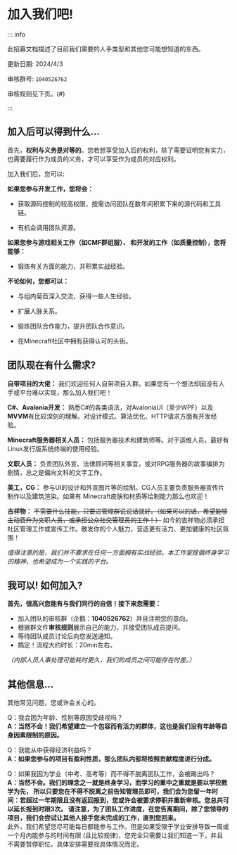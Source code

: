 

# 加入我们吧!

::: info

此招募文档描述了目前我们需要的人手类型和其他您可能想知道的东西。

更新日期: 2024/4/3

审核群号: `1040526762`

审核规则见下页。(#)

:::

## 加入后可以得到什么…

首先，**权利与义务是对等的**。您若想享受加入后的权利，除了需要证明您有实力， 也需要履行作为成员的义务，才可以享受作为成员的对应权利。

加入我们后，您可以:

**如果您参与开发工作，您将会：**

- 获取源码控制的较高权限，按需访问团队在数年间积累下来的源代码和工具链。

- 有机会调用团队资源。

**如果您参与游戏相关工作（如CMF群组服）、 和开发的工作（如质量控制），您将能够：**
- 锻炼有关方面的能力，并积累实战经验。

**不论如何，您都可以：**

- 与组内菊苣深入交流，获得一些人生经验。

- 扩展人脉关系。

- 锻炼团队合作能力，提升团队合作意识。

- 在Minecraft社区中拥有获得认可的头街。

## 团队现在有什么需求?

**自带项目的大佬：**
我们欢迎任何人自带项目入群。如果您有一个想法却因没有人手或平台难以实现，那么加入我们吧！

**C#、Avalonia开发：**
熟悉C#的各类语法，对AvaloniaUI（至少WPF）以及**MVVM**有比较深刻的理解。对设计模式、算法优化、HTTP请求方面有开发经验。

**Minecraft服务器相关人员：**
包括服务器技术和建筑师等。对于运维人员，最好有Linux发行版系统终端的使用经验。

**文职人员：**
负责团队外宣、法律顾问等相关事宜，或对RPG服务器的故事编排为剧情，总之是偏向文科的文字工作。

**美工，CG：**
参与UI的设计和外宣图片等的绘制。CG人员主要负责服务器宣传片制作以及建筑渲染。如果有 Minecraft皮肤和材质等绘制能力那么也欢迎！

**吉祥物：**
~~不需要什么技能，只要进管理群说说话就好。（如果可以的话，希望能够主动晋升为文职人员，或承担公众社交管理员的工作！）~~
如今的吉祥物必须承担社区管理工作或宣传工作。散发你的个人魅力，营造更有活力、更加健康的社区氛围！

*值得注意的是，我们并不要求在任何一方面拥有实战经验。本工作室提倡终身学习的精神，也希望成为一个实践的平台。*

## 我可以! 如何加入?

**首先，很高兴您能有与我们同行的自信！接下来您需要：**

- 加入团队的审核群（企鹅：**1040526762**）并且注明您的意向。
- 根据群文件**审核规则**展示自己的能力，并接受团队成员提问。
- 等待团队成员讨论后向您发送通知。
- 搞定！流程大约时长：20min左右。

*（内部人员人事处理可能耗时更久，我们的成员之间可能存在时差。）*

## 其他信息…

其他常见问题，您或许会关心的。

Q：我会因为年龄、性别等原因受歧视吗？<br>
**A：当然不会！我们希望建立一个包容而有活力的群体，这也是我们没有年龄等自身因素限制的原因。**

Q：我能从中获得经济利益吗？<br>
**A：如果您参与的项目有盈利性质，那么团队内部将按照贡献程度进行分成。**

Q：如果我因为学业（中考、高考等）而不得不脱离团队工作，会被踢出吗？<br>
**A：当然不会。我们的理念之一就是终身学习，而学习的重中之重就是要以学校教学为先， 所以只要您在不得不脱离之前告知管理员即可，我们会为您留一年时间：若超过一年期限且没有返回报到，您或许会被要求停职并重新审核。您总共可以延长报到时限3次。 请注意，为了团队工作进度，在您告离期间，除了您领导的项目，我们会尝试让其他人接手您未完成的工作，直到您回来。**<br>此外，我们希望您尽可能每日都能参与工作。但是如果受限于学业安排导致一周或一个月内能参与的时间有限 (且比较规律)，您完全只需要让我们知道一下，并且不需要暂停职位。具体安排需要视具体情况而定。           
